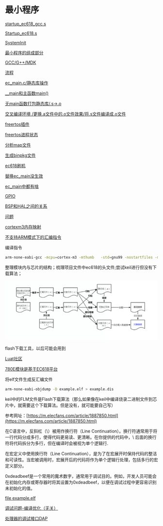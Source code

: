 # 最小程序

[startup_ec618_gcc.s](%E6%9C%80%E5%B0%8F%E7%A8%8B%E5%BA%8F%204ad44425d8ee4a95b316817f43979d6b/startup_ec618_gcc%20s%203061ad3d917944cfb0e8471861307f5f.md)

[Startup_ec618.s](%E6%9C%80%E5%B0%8F%E7%A8%8B%E5%BA%8F%204ad44425d8ee4a95b316817f43979d6b/Startup_ec618%20s%20abd5b2f87d8f4ddb9db2ce29be0111f9.md)

[SystemInit](%E6%9C%80%E5%B0%8F%E7%A8%8B%E5%BA%8F%204ad44425d8ee4a95b316817f43979d6b/SystemInit%20c2b9ac664d9141ad83786f617465237a.md)

[最小程序的组成部分](%E6%9C%80%E5%B0%8F%E7%A8%8B%E5%BA%8F%204ad44425d8ee4a95b316817f43979d6b/%E6%9C%80%E5%B0%8F%E7%A8%8B%E5%BA%8F%E7%9A%84%E7%BB%84%E6%88%90%E9%83%A8%E5%88%86%2033723ecbe18646f59e5e5384031ce4e4.md)

[GCC/G++/MDK](%E6%9C%80%E5%B0%8F%E7%A8%8B%E5%BA%8F%204ad44425d8ee4a95b316817f43979d6b/GCC%20G++%20MDK%200fa7c2ef49f2463f80d15ed38b77be5d.md)

[流程](%E6%9C%80%E5%B0%8F%E7%A8%8B%E5%BA%8F%204ad44425d8ee4a95b316817f43979d6b/%E6%B5%81%E7%A8%8B%201c5bc4ceabf040a9813f7acfe957bd47.md)

[ec_main.c/静态库操作](%E6%9C%80%E5%B0%8F%E7%A8%8B%E5%BA%8F%204ad44425d8ee4a95b316817f43979d6b/ec_main%20c%20%E9%9D%99%E6%80%81%E5%BA%93%E6%93%8D%E4%BD%9C%20e80d699423b74308838a6611ecac892c.md)

[__main和主函数main()](%E6%9C%80%E5%B0%8F%E7%A8%8B%E5%BA%8F%204ad44425d8ee4a95b316817f43979d6b/__main%E5%92%8C%E4%B8%BB%E5%87%BD%E6%95%B0main()%20561a35bc24a646b1a638deebe8b3dd43.md)

[无main函数打包静态库/.s→.o](%E6%9C%80%E5%B0%8F%E7%A8%8B%E5%BA%8F%204ad44425d8ee4a95b316817f43979d6b/%E6%97%A0main%E5%87%BD%E6%95%B0%E6%89%93%E5%8C%85%E9%9D%99%E6%80%81%E5%BA%93%20s%E2%86%92%20o%20f6150ac1cbe84855a4c2d526a8aebe77.md)

[交叉编译环境 /更换.a文件中的.o文件效果/将.s文件编译成.o文件](%E6%9C%80%E5%B0%8F%E7%A8%8B%E5%BA%8F%204ad44425d8ee4a95b316817f43979d6b/%E4%BA%A4%E5%8F%89%E7%BC%96%E8%AF%91%E7%8E%AF%E5%A2%83%20%E6%9B%B4%E6%8D%A2%20a%E6%96%87%E4%BB%B6%E4%B8%AD%E7%9A%84%20o%E6%96%87%E4%BB%B6%E6%95%88%E6%9E%9C%20%E5%B0%86%20s%E6%96%87%E4%BB%B6%E7%BC%96%E8%AF%91%E6%88%90%20o%E6%96%87%E4%BB%B6%207205dd9d7139455b950bba58b578ffca.md)

[freertos插件](%E6%9C%80%E5%B0%8F%E7%A8%8B%E5%BA%8F%204ad44425d8ee4a95b316817f43979d6b/freertos%E6%8F%92%E4%BB%B6%2025dbf808f1614c3694aa17da6a69f138.md)

[freertos进程状态](%E6%9C%80%E5%B0%8F%E7%A8%8B%E5%BA%8F%204ad44425d8ee4a95b316817f43979d6b/freertos%E8%BF%9B%E7%A8%8B%E7%8A%B6%E6%80%81%20af6ea90fef2240d7874035ac33de88c5.md)

[分析map文件](%E6%9C%80%E5%B0%8F%E7%A8%8B%E5%BA%8F%204ad44425d8ee4a95b316817f43979d6b/%E5%88%86%E6%9E%90map%E6%96%87%E4%BB%B6%206b6b445424004c588479389d6f5c597d.md)

[生成binpkg文件](%E6%9C%80%E5%B0%8F%E7%A8%8B%E5%BA%8F%204ad44425d8ee4a95b316817f43979d6b/%E7%94%9F%E6%88%90binpkg%E6%96%87%E4%BB%B6%206fa058bffcf840de9177881ab4947f2b.md)

[ec618刷机](%E6%9C%80%E5%B0%8F%E7%A8%8B%E5%BA%8F%204ad44425d8ee4a95b316817f43979d6b/ec618%E5%88%B7%E6%9C%BA%20786695aa38c34dc392dcde0cbf666d26.md)

[替换ec_main没生效](%E6%9C%80%E5%B0%8F%E7%A8%8B%E5%BA%8F%204ad44425d8ee4a95b316817f43979d6b/%E6%9B%BF%E6%8D%A2ec_main%E6%B2%A1%E7%94%9F%E6%95%88%20fe4d2eaf90fc45ecaa657208d7b79196.md)

[ec_main中都有啥](%E6%9C%80%E5%B0%8F%E7%A8%8B%E5%BA%8F%204ad44425d8ee4a95b316817f43979d6b/ec_main%E4%B8%AD%E9%83%BD%E6%9C%89%E5%95%A5%207befda3488504efa9e544583cbe79cae.md)

[GPIO](%E6%9C%80%E5%B0%8F%E7%A8%8B%E5%BA%8F%204ad44425d8ee4a95b316817f43979d6b/GPIO%206cb140453ff54ce1a135e761b490cc44.md)

[BSP和HAL之间的关系](%E6%9C%80%E5%B0%8F%E7%A8%8B%E5%BA%8F%204ad44425d8ee4a95b316817f43979d6b/BSP%E5%92%8CHAL%E4%B9%8B%E9%97%B4%E7%9A%84%E5%85%B3%E7%B3%BB%2086b9f14baa614597b5ff783ad1fcc9ef.md)

[问题](%E6%9C%80%E5%B0%8F%E7%A8%8B%E5%BA%8F%204ad44425d8ee4a95b316817f43979d6b/%E9%97%AE%E9%A2%98%2079991f6134ee4cee9d70251d27b5fe8a.md)

[cortexm3内存映射](%E6%9C%80%E5%B0%8F%E7%A8%8B%E5%BA%8F%204ad44425d8ee4a95b316817f43979d6b/cortexm3%E5%86%85%E5%AD%98%E6%98%A0%E5%B0%84%2045ce3882d6dc4bb39c8e6fd295920daa.md)

[不支持ARM模式下的汇编指令](%E6%9C%80%E5%B0%8F%E7%A8%8B%E5%BA%8F%204ad44425d8ee4a95b316817f43979d6b/%E4%B8%8D%E6%94%AF%E6%8C%81ARM%E6%A8%A1%E5%BC%8F%E4%B8%8B%E7%9A%84%E6%B1%87%E7%BC%96%E6%8C%87%E4%BB%A4%2009c2dabd3b274e8b83203d0e16f13500.md)

编译指令

```bash
arm-none-eabi-gcc -mcpu=cortex-m3 -mthumb   -std=gnu99 -nostartfiles -mapcs-frame -ffunction-sections -fdata-sections -fno-isolate-erroneous-paths-dereference -freorder-blocks-algorithm=stc -gdwarf-2 -mslow-flash-data -g3 -O0 -c ec_main.c
```

整理模块内与芯片的结构；梳理项目文件中ec618的头文件;尝试keil进行但没有下载算法；

![Untitled](%E6%9C%80%E5%B0%8F%E7%A8%8B%E5%BA%8F%204ad44425d8ee4a95b316817f43979d6b/Untitled.png)

flash下载工具，以后可能会用到

[Luat社区](https://doc.openluat.com/wiki/37?wiki_page_id=4884)

[780E模块是基于EC618平台](%E6%9C%80%E5%B0%8F%E7%A8%8B%E5%BA%8F%204ad44425d8ee4a95b316817f43979d6b/780E%E6%A8%A1%E5%9D%97%E6%98%AF%E5%9F%BA%E4%BA%8EEC618%E5%B9%B3%E5%8F%B0%20f5e9d556edb843bb9fc3ef7fcc8538be.md)

将elf文件生成反汇编文件

```bash
arm-none-eabi-objdump -D example.elf > example.dis
```

keil中的FLM文件是Flash下载算法（那么如果像在keil中编译烧录二进制文件到芯片中，就需要这个下载算法。但是没有，就可能要自己写）

参考网址：[https://m.elecfans.com/article/1887850.html](https://m.elecfans.com/article/1887850.html)

在C语言中，反斜杠（\）被用作换行符（Line Continuation）。换行符通常用于将一行代码分成多行，使得代码更易读、更清晰。在你提供的代码中，\ 后面的换行符将代码拆分为多行，但在编译时会被视为单个逻辑行.

在宏定义中使用换行符（Line Continuation），是为了在宏展开时保持代码的整洁和可读性。当宏被调用时，宏展开后的代码将作为单个逻辑行处理，包括多行的宏定义部分。

0xdeadbeef是一个常用的魔术数字，通常用于调试目的。例如，开发人员可能会在初始化内存或寄存器时将其设置为0xdeadbeef，以便在调试过程中更容易识别未初始化的值。

[file  example.elf](%E6%9C%80%E5%B0%8F%E7%A8%8B%E5%BA%8F%204ad44425d8ee4a95b316817f43979d6b/file%20example%20elf%20fd72c3fb42ed45488f994c318045edd0.md)

[调试问题-编译优化（无关）](%E6%9C%80%E5%B0%8F%E7%A8%8B%E5%BA%8F%204ad44425d8ee4a95b316817f43979d6b/%E8%B0%83%E8%AF%95%E9%97%AE%E9%A2%98-%E7%BC%96%E8%AF%91%E4%BC%98%E5%8C%96%EF%BC%88%E6%97%A0%E5%85%B3%EF%BC%89%20e180c91c6a4e4a05b6751f7d81135719.md)

[处理器的调试接口DAP](%E6%9C%80%E5%B0%8F%E7%A8%8B%E5%BA%8F%204ad44425d8ee4a95b316817f43979d6b/%E5%A4%84%E7%90%86%E5%99%A8%E7%9A%84%E8%B0%83%E8%AF%95%E6%8E%A5%E5%8F%A3DAP%206171dac4143c4763ad03b8d658b930f5.md)